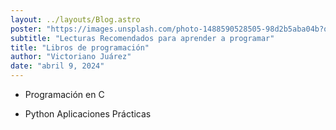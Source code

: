 ```yaml
---
layout: ../layouts/Blog.astro
poster: "https://images.unsplash.com/photo-1488590528505-98d2b5aba04b?q=80&w=2070&auto=format&fit=crop&ixlib=rb-4.0.3&ixid=M3wxMjA3fDB8MHxwaG90by1wYWdlfHx8fGVufDB8fHx8fA%3D%3D"
subtitle: "Lecturas Recomendados para aprender a programar"
title: "Libros de programación"
author: "Victoriano Juárez"
date: "abril 9, 2024"
---
```


- Programaci&oacute;n en C

- Python Aplicaciones Pr&aacute;cticas


